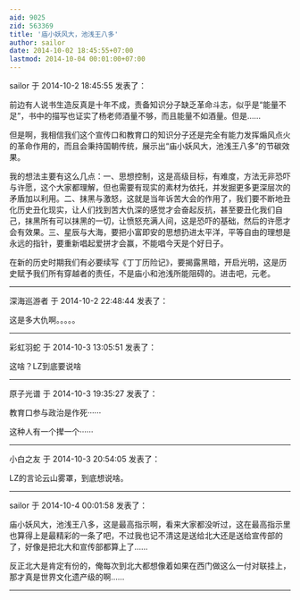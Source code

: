 ```yaml
---
aid: 9025
zid: 563369
title: '庙小妖风大，池浅王八多'
author: sailor
date: 2014-10-02 18:45:55+07:00
lastmod: 2014-10-04 00:01:00+07:00
---
```


sailor 于 2014-10-2 18:45:55 发表了：

前边有人说书生造反真是十年不成，责备知识分子缺乏革命斗志，似乎是“能量不足”，书中的描写也证实了杨老师酒量不够，而且能量不如酒量。但是……

但是啊，我相信我们这个宣传口和教育口的知识分子还是完全有能力发挥煽风点火的革命作用的，而且会秉持国朝传统，展示出“庙小妖风大，池浅王八多”的节碳效果。

我的想法主要有这么几点：一、思想控制，这是高级目标，有难度，方法无非恐吓与许愿，这个大家都理解，但也需要有现实的素材为依托，并发掘更多更深层次的矛盾加以利用。二、抹黑与激怒，这就是当年诉苦大会的作用了，我们要不断地丑化历史丑化现实，让人们找到苦大仇深的感觉才会奋起反抗，甚至要丑化我们自己，抹黑所有可以抹黑的一切，让愤怒充满人间，这是恐吓的基础，然后的许愿才会有效果。三、星辰与大海，要把小富即安的思想扔进太平洋，平等自由的理想是永远的指针，要重新唱起爱拼才会赢，不能唱今天是个好日子。

在新的历史时期我们有必要续写《丁丁历险记》，要揭露黑暗，开启光明，这是历史赋予我们所有穿越者的责任，不是庙小和池浅所能阻碍的。进击吧，元老。

---------

深海巡游者 于 2014-10-2 22:48:44 发表了：

这是多大仇啊。。。。。

---------

彩虹羽蛇 于 2014-10-3 13:05:51 发表了：

这啥？LZ到底要说啥

---------

原子光谱 于 2014-10-3 19:35:27 发表了：

教育口参与政治是作死······

这种人有一个撵一个······

---------

小白之友 于 2014-10-3 20:54:05 发表了：

LZ的言论云山雾罩，到底想说啥。

---------

sailor 于 2014-10-4 00:01:58 发表了：

庙小妖风大，池浅王八多，这是最高指示啊，看来大家都没听过，这在最高指示里也算得上是最精彩的一条了吧，不过我也记不清这是送给北大还是送给宣传部的了，好像是把北大和宣传部都算上了……

反正北大是肯定有份的，俺每次到北大都想像着如果在西门做这么一付对联挂上，那才真是世界文化遗产级的啊……

---------

